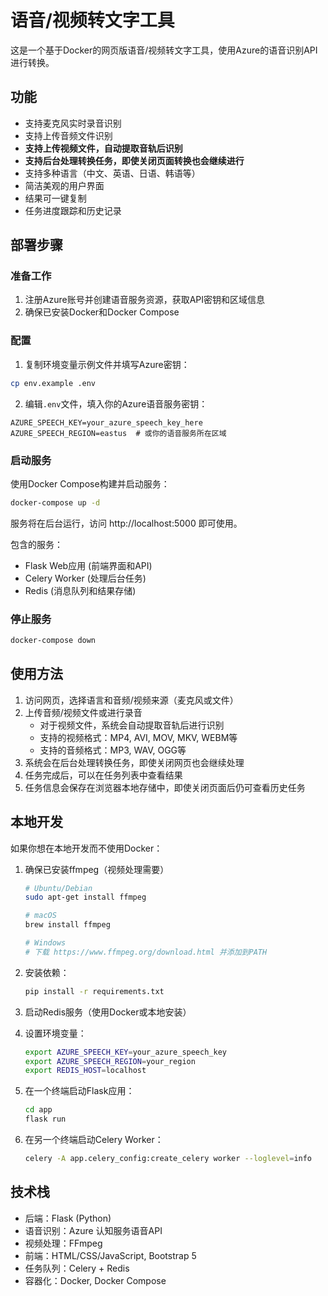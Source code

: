 # 语音/视频转文字工具

这是一个基于Docker的网页版语音/视频转文字工具，使用Azure的语音识别API进行转换。

## 功能

- 支持麦克风实时录音识别
- 支持上传音频文件识别
- **支持上传视频文件，自动提取音轨后识别**
- **支持后台处理转换任务，即使关闭页面转换也会继续进行**
- 支持多种语言（中文、英语、日语、韩语等）
- 简洁美观的用户界面
- 结果可一键复制
- 任务进度跟踪和历史记录

## 部署步骤

### 准备工作

1. 注册Azure账号并创建语音服务资源，获取API密钥和区域信息
2. 确保已安装Docker和Docker Compose

### 配置

1. 复制环境变量示例文件并填写Azure密钥：

```bash
cp env.example .env
```

2. 编辑`.env`文件，填入你的Azure语音服务密钥：

```
AZURE_SPEECH_KEY=your_azure_speech_key_here
AZURE_SPEECH_REGION=eastus  # 或你的语音服务所在区域
```

### 启动服务

使用Docker Compose构建并启动服务：

```bash
docker-compose up -d
```

服务将在后台运行，访问 http://localhost:5000 即可使用。

包含的服务：
- Flask Web应用 (前端界面和API)
- Celery Worker (处理后台任务)
- Redis (消息队列和结果存储)

### 停止服务

```bash
docker-compose down
```

## 使用方法

1. 访问网页，选择语言和音频/视频来源（麦克风或文件）
2. 上传音频/视频文件或进行录音
   - 对于视频文件，系统会自动提取音轨后进行识别
   - 支持的视频格式：MP4, AVI, MOV, MKV, WEBM等
   - 支持的音频格式：MP3, WAV, OGG等
3. 系统会在后台处理转换任务，即使关闭网页也会继续处理
4. 任务完成后，可以在任务列表中查看结果
5. 任务信息会保存在浏览器本地存储中，即使关闭页面后仍可查看历史任务

## 本地开发

如果你想在本地开发而不使用Docker：

1. 确保已安装ffmpeg（视频处理需要）
   ```bash
   # Ubuntu/Debian
   sudo apt-get install ffmpeg
   
   # macOS
   brew install ffmpeg
   
   # Windows
   # 下载 https://www.ffmpeg.org/download.html 并添加到PATH
   ```

2. 安装依赖：
   ```bash
   pip install -r requirements.txt
   ```

3. 启动Redis服务（使用Docker或本地安装）

4. 设置环境变量：
   ```bash
   export AZURE_SPEECH_KEY=your_azure_speech_key
   export AZURE_SPEECH_REGION=your_region
   export REDIS_HOST=localhost
   ```

5. 在一个终端启动Flask应用：
   ```bash
   cd app
   flask run
   ```

6. 在另一个终端启动Celery Worker：
   ```bash
   celery -A app.celery_config:create_celery worker --loglevel=info
   ```

## 技术栈

- 后端：Flask (Python)
- 语音识别：Azure 认知服务语音API
- 视频处理：FFmpeg
- 前端：HTML/CSS/JavaScript, Bootstrap 5
- 任务队列：Celery + Redis
- 容器化：Docker, Docker Compose 